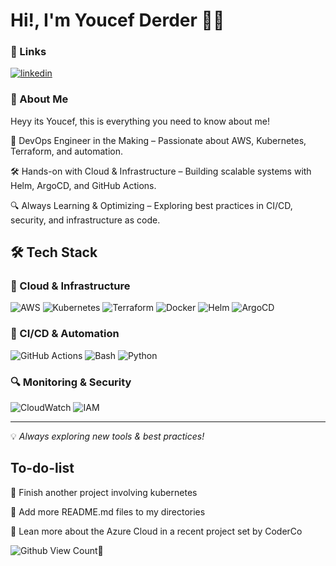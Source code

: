 # Hi!, I'm Youcef Derder 👨‍💻



### 🔗 Links


[![linkedin](https://img.shields.io/badge/linkedin-0A66C2?style=for-the-badge&logo=linkedin&logoColor=white)](https://uk.linkedin.com/in/youcef-derder-a5539221a) 


### 🚀 About Me


Heyy its Youcef, this is everything you need to know about me!


🚀 DevOps Engineer in the Making – Passionate about AWS, Kubernetes, Terraform, and automation.

🛠️ Hands-on with Cloud & Infrastructure – Building scalable systems with Helm, ArgoCD, and GitHub Actions.

🔍 Always Learning & Optimizing – Exploring best practices in CI/CD, security, and infrastructure as code.


## 🛠 Tech Stack  

### 🚀 Cloud & Infrastructure  
![AWS](https://img.shields.io/badge/AWS-%23FF9900.svg?style=for-the-badge&logo=amazonaws&logoColor=white)  ![Kubernetes](https://img.shields.io/badge/Kubernetes-%23326CE5.svg?style=for-the-badge&logo=kubernetes&logoColor=white) ![Terraform](https://img.shields.io/badge/Terraform-%235835CC.svg?style=for-the-badge&logo=terraform&logoColor=white)  ![Docker](https://img.shields.io/badge/Docker-%232496ED.svg?style=for-the-badge&logo=docker&logoColor=white)  ![Helm](https://img.shields.io/badge/Helm-%230F1689.svg?style=for-the-badge&logo=helm&logoColor=white)  ![ArgoCD](https://img.shields.io/badge/ArgoCD-%23EF7B4D.svg?style=for-the-badge&logo=argo&logoColor=white)  

### 🔧 CI/CD & Automation  
![GitHub Actions](https://img.shields.io/badge/GitHub%20Actions-%232671E5.svg?style=for-the-badge&logo=githubactions&logoColor=white)  ![Bash](https://img.shields.io/badge/Bash-%234EAA25.svg?style=for-the-badge&logo=gnubash&logoColor=white)  ![Python](https://img.shields.io/badge/Python-%233776AB.svg?style=for-the-badge&logo=python&logoColor=white)  

### 🔍 Monitoring & Security  
![CloudWatch](https://img.shields.io/badge/AWS%20CloudWatch-%23FF4F8B.svg?style=for-the-badge&logo=amazonaws&logoColor=white)  ![IAM](https://img.shields.io/badge/AWS%20IAM-%23FF9900.svg?style=for-the-badge&logo=amazonaws&logoColor=white)  

---
💡 *Always exploring new tools & best practices!*






## To-do-list


💎 Finish another project involving kubernetes


💎 Add more README.md files to my directories


💎 Lean more about the Azure Cloud in a recent project set by CoderCo



![Github View Count👀](https://komarev.com/ghpvc/?username=YD-git428)
